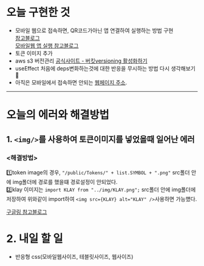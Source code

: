 # 오늘 구현한 것

- 모바일 웹으로 접속하면, QR코드가아닌 앱 연결하여 실행하는 방법 구현<br />
  [참고블로그](https://androi.tistory.com/364) <br />
  [모바일웹 앱 실행 참고블로그](https://marobiana.tistory.com/111)<br />
- 토큰 이미지 추가
- aws s3 버전관리 [공식사이트 - 버킷versioning 활성화하기](https://kr-id-general.workshop.aws/ko/basic_modules/60-s3/s3/5-s3.html)
- useEffect 처음에 deps변화하는것에 대한 반응을 무시하는 방법 다시 생각해보기🤔
- 아직은 모바일에서 접속하면 안되는 [웹페이지 주소](http://klaytn-project.s3-website.ap-northeast-2.amazonaws.com/).

<hr />

# 오늘의 에러와 해결방법

## 1. `<img/>`를 사용하여 토큰이미지를 넣었을때 일어난 에러 <br />

### <해결방법>

1️⃣token image의 경우, `"/public/Tokens/" + list.SYMBOL + ".png"` src폴더 안에 img폴더에 경로를 했을떄 경로설정이 안되었다. <br />
2️⃣klay 이미지는 `import KLAY from "../img/KLAY.png";` src폴더 안에 img폴더에 저장하여 위와같이 import하여 `<img src={KLAY} alt="KLAY" />`사용하면 가능헀다.

[구글링 참고블로그](https://dev-note-97.tistory.com/213)

# 2. 내일 할 일

- 반응형 css(모바일웹사이즈, 테블릿사이즈, 웹사이즈)
